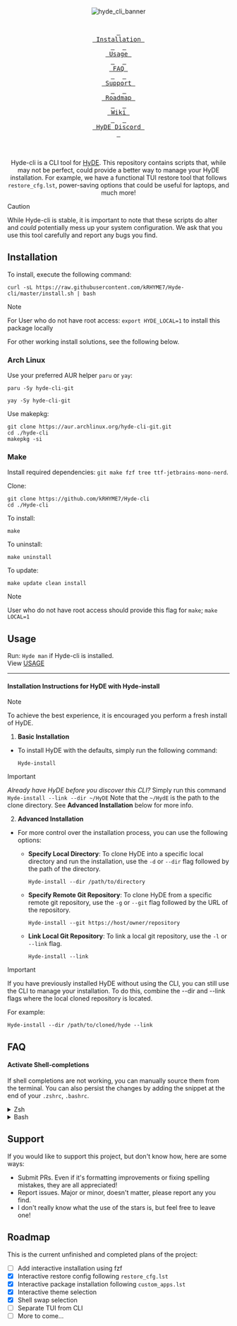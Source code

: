 <div align="center">
  <br>

![hyde_cli_banner](https://raw.githubusercontent.com/krhyme7/hyde-cli/master/Assets/hyde_cli_banner.png)

  <br>
  <a href="#installation"><kbd> <br> Installation <br> </kbd></a>&ensp;&ensp;
  <a href="https://raw.githubusercontent.com/kRHYME7/Hyde-cli/master/USAGE"><kbd> <br> Usage <br> </kbd></a>&ensp;&ensp;
  <a href="#faq"><kbd> <br> FAQ <br> </kbd></a>&ensp;&ensp;
  <a href="#support"><kbd> <br> Support <br> </kbd></a>&ensp;&ensp;
  <a href="#roadmap"><kbd> <br> Roadmap <br> </kbd></a>&ensp;&ensp;
  <a href="https://github.com/kRHYME7/Hyde-cli/wiki"><kbd> <br> Wiki <br> </kbd></a>&ensp;&ensp;
  <a href="https://discord.gg/qWehcFJxPa"><kbd> <br> HyDE Discord <br> </kbd></a>
  <br><br><br>

Hyde-cli is a CLI tool for [HyDE](https://github.com/prasanthrangan/hyprdots).
This repository contains scripts that, while may not be perfect, could provide a better way to manage your HyDE installation.
For example, we have a functional TUI restore tool that follows `restore_cfg.lst`, power-saving options that could be useful for laptops, and much more!

</div>

> [!CAUTION]
> While Hyde-cli is stable, it is important to note that these scripts do alter and *could* potentially mess up your system configuration.
> We ask that you use this tool carefully and report any bugs you find.

## Installation

To install, execute the following command:

```
curl -sL https://raw.githubusercontent.com/kRHYME7/Hyde-cli/master/install.sh | bash
```

> [!Note]
> For User who do not have root access:
> ` export HYDE_LOCAL=1 ` to install this package locally

For other working install solutions, see the following below.

### Arch Linux

Use your preferred AUR helper `paru` or `yay`:

```
paru -Sy hyde-cli-git
```

```
yay -Sy hyde-cli-git
```

Use makepkg:

```
git clone https://aur.archlinux.org/hyde-cli-git.git
cd ./hyde-cli
makepkg -si
```

### Make

Install required dependencies: `git make fzf tree ttf-jetbrains-mono-nerd`.

Clone:

```
git clone https://github.com/kRHYME7/Hyde-cli
cd ./Hyde-cli
```

To install:

```
make
```

To uninstall:

```
make uninstall
```

To update:

```
make update clean install
```

> [!Note]
> User who do not have root access should provide this flag for ` make `; ` make LOCAL=1 `

## Usage

Run: `Hyde man` if Hyde-cli is installed.
<br>
View [USAGE](https://raw.githubusercontent.com/kRHYME7/Hyde-cli/master/USAGE)

---

#### Installation Instructions for HyDE with Hyde-install

> [!Note]
> To achieve the best experience, it is encouraged you perform a fresh install of HyDE.

1) **Basic Installation**

- To install HyDE with the defaults, simply run the following command:

    ```
    Hyde-install
    ```

> [!Important]
> *Already  have HyDE before you discover this CLI?*
> Simply run this command
> ` Hyde-install --link --dir ~/HyDE `
> Note that the ` ~/HydE ` is the path to the clone directory.
> See **Advanced Installation** below for more info.

2) **Advanced Installation**

- For more control over the installation process, you can use the following options:

  - **Specify Local Directory**: To clone HyDE into a specific local directory and run the installation, use the `-d` or `--dir` flag followed by the path of the directory.

      ```
      Hyde-install --dir /path/to/directory
      ```

  - **Specify Remote Git Repository**: To clone HyDE from a specific remote git repository, use the `-g` or `--git` flag followed by the URL of the repository.

      ```
      Hyde-install --git https://host/owner/repository
      ```

  - **Link Local Git Repository**: To link a local git repository, use the `-l` or `--link` flag.

      ```
      Hyde-install --link
      ```

> [!Important]
> If you have previously installed HyDE without using the CLI, you can still use the CLI to manage your installation.
> To do this, combine the --dir and --link flags where the local cloned repository is located.
>
> For example:
>
> ```
> Hyde-install --dir /path/to/cloned/hyde --link
> ```

## FAQ

#### Activate Shell-completions

If shell completions are not working, you can manually source them from the terminal. You can also persist the changes by adding the snippet at the end of your `.zshrc`, `.bashrc`.

<details>
<summary>Zsh</summary>

```sh
source Hyde.zsh
```

</details>

<details>
<summary>Bash</summary>

```sh
source Hyde.bash
```

##### Images are not being shown in the terminal
  Make sure your terminal supports images. If you are using a terminal emulator that does not support images, you can use a terminal emulator that does, such as `kitty`.
  
</details>

## Support

If you would like to support this project, but don't know how, here are some ways:

- Submit PRs. Even if it's formatting improvements or fixing spelling mistakes, they are all appreciated!
- Report issues. Major or minor, doesn't matter, please report any you find.
- I don't really know what the use of the stars is, but feel free to leave one!

## Roadmap

This is the current unfinished and completed plans of the project:

- [ ] Add interactive installation using fzf
- [x] Interactive restore config following `restore_cfg.lst`
- [x] Interactive package installation following `custom_apps.lst`
- [x] Interactive theme selection
- [x] Shell swap selection
- [ ] Separate TUI from CLI
- [ ] More to come...
